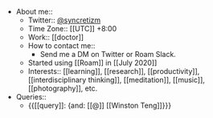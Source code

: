 - About me::
    - Twitter:: [@syncretizm](http://twitter.com/syncretizm)
    - Time Zone::  [[UTC]] +8:00
    - Work:: [[doctor]]
    - How to contact me::
        - Send me a DM on Twitter or Roam Slack.
    - Started using [[Roam]] in [[July 2020]]
    - Interests:: [[learning]], [[research]], [[productivity]], [[interdisciplinary thinking]], [[meditation]], [[music]], [[photography]], etc.
- Queries::
    - {{[[query]]: {and: [[@]] [[Winston Teng]]}}}
